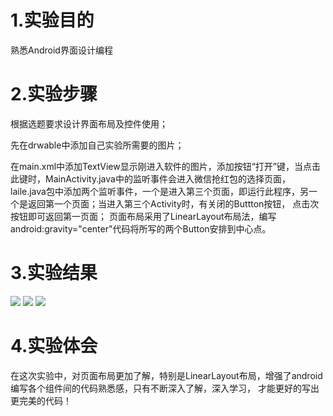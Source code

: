 # 1.实验目的
熟悉Android界面设计编程

# 2.实验步骤
根据选题要求设计界面布局及控件使用；

先在drwable中添加自己实验所需要的图片；

在main.xml中添加TextView显示刚进入软件的图片，添加按钮“打开”键，当点击此键时，MainActivity.java中的监听事件会进入微信抢红包的选择页面，
laile.java包中添加两个监听事件，一个是进入第三个页面，即运行此程序，另一个是返回第一个页面；当进入第三个Activity时，有关闭的Buttton按钮，
点击次按钮即可返回第一页面；
页面布局采用了LinearLayout布局法，编写android:gravity="center"代码将所写的两个Button安排到中心点。

# 3.实验结果
![](https://github.com/Mrwuwu12138/android-labs-2018/blob/master/soft1614080902220/687668327104094246.jpg)
![](https://github.com/Mrwuwu12138/android-labs-2018/blob/master/soft1614080902220/563057492878188246.jpg)
![](https://github.com/Mrwuwu12138/android-labs-2018/blob/master/soft1614080902220/371358704010614115.jpg)
# 4.实验体会
在这次实验中，对页面布局更加了解，特别是LinearLayout布局，增强了android编写各个组件间的代码熟悉感，只有不断深入了解，深入学习，
才能更好的写出更完美的代码！
